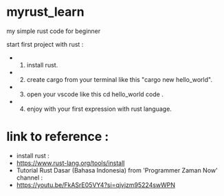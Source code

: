 # myrust_learn
my simple rust code for beginner

start first project with rust :
- 1. install rust.
- 2. create cargo from your terminal like this "cargo new hello_world".
- 3. open your vscode like this 
 cd hello_world
 code .
- 4. enjoy with your first expression with rust language.

# link to reference :
- install rust :
- https://www.rust-lang.org/tools/install
- Tutorial Rust Dasar (Bahasa Indonesia) from 'Programmer Zaman Now' channel :
- https://youtu.be/FkASrE05VY4?si=qjvjzm95224swWPN
